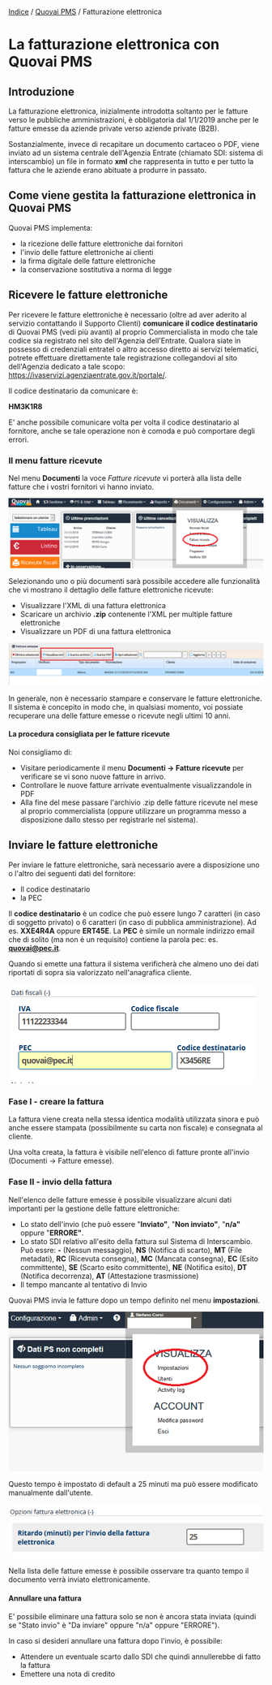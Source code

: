 ﻿[Indice](index.md) / [Quovai PMS](quovai-pms-it.md) / Fatturazione elettronica

# La fatturazione elettronica con Quovai PMS

## Introduzione
La fatturazione elettronica, inizialmente introdotta soltanto per le fatture verso le pubbliche amministrazioni, è obbligatoria dal 1/1/2019 anche per le fatture emesse da aziende private verso aziende private (B2B).

Sostanzialmente, invece di recapitare un documento cartaceo o PDF, viene inviato ad un sistema centrale dell'Agenzia Entrate (chiamato SDI: sistema di interscambio) un file in formato **xml** che rappresenta in tutto e per tutto la fattura che le aziende erano abituate a produrre in passato.

## Come viene gestita la fatturazione elettronica in Quovai PMS
Quovai PMS implementa:

 - la ricezione delle fatture elettroniche dai fornitori
 - l'invio delle fatture elettroniche ai clienti
 - la firma digitale delle fatture elettroniche
 - la conservazione sostitutiva a norma di legge

## Ricevere le fatture elettroniche

Per ricevere le fatture elettroniche è necessario (oltre ad aver aderito al servizio contattando il Supporto Clienti) **comunicare il codice destinatario** di Quovai PMS (vedi più avanti) al proprio Commercialista in modo che tale codice sia registrato nel sito dell'Agenzia dell'Entrate. Qualora siate in possesso di credenziali entratel o altro accesso diretto ai servizi telematici, potrete effettuare direttamente tale registrazione collegandovi al sito dell'Agenzia dedicato a tale scopo: https://ivaservizi.agenziaentrate.gov.it/portale/.

Il codice destinatario da comunicare è:

**HM3K1R8**

E' anche possibile comunicare volta per volta il codice destinatario al fornitore, anche se tale operazione non è comoda e può comportare degli errori.

### Il menu fatture ricevute
Nel menu **Documenti** la voce *Fatture ricevute* vi porterà alla lista delle fatture che i vostri fornitori vi hanno inviato.

![](images/fatel-001.png)

Selezionando uno o più documenti sarà possibile accedere alle funzionalità che vi mostrano il dettaglio delle fatture elettroniche ricevute:

 - Visualizzare l'XML di una fattura elettronica
 - Scaricare un archivio **.zip** contenente l'XML per multiple fatture elettroniche
 - Visualizzare un PDF di una fattura elettronica
 
![](images/fatel-002.png)

In generale, non è necessario stampare e conservare le fatture elettroniche. Il sistema è concepito in modo che, in qualsiasi momento, voi possiate recuperare una delle fatture emesse o ricevute negli ultimi 10 anni.

#### La procedura consigliata per le fatture ricevute
Noi consigliamo di:

 - Visitare periodicamente il menu **Documenti -> Fatture ricevute** per verificare se vi sono nuove fatture in arrivo.
 - Controllare le nuove fatture arrivate eventualmente visualizzandole in PDF
 - Alla fine del mese passare l'archivio .zip delle fatture ricevute nel mese al proprio commercialista (oppure utilizzare un programma messo a disposizione dallo stesso per registrarle nel sistema).

## Inviare le fatture elettroniche
Per inviare le fatture elettroniche, sarà necessario avere a disposizione uno o l'altro dei seguenti dati del fornitore:

 - Il codice destinatario
 - la PEC

Il **codice destinatario** è un codice che può essere lungo 7 caratteri (in caso di soggetto privato) o 6 caratteri (in caso di pubblica amministrazione). Ad es. **XXE4R4A** oppure **ERT45E**.
La **PEC** è simile un normale indirizzo email che di solito (ma non è un requisito) contiene la parola pec: es. **quovai@pec.it**.

Quando si emette una fattura il sistema verificherà che almeno uno dei dati riportati di sopra sia valorizzato nell'anagrafica cliente.

![](images/fatel-003.png)

### Fase I - creare la fattura

La fattura viene creata nella stessa identica modalità utilizzata sinora e può anche essere stampata (possibilmente su carta non fiscale) e consegnata al cliente.

Una volta creata, la fattura è visibile nell'elenco di fatture pronte all'invio (Documenti -> Fatture emesse).

### Fase II - invio della fattura
Nell'elenco delle fatture emesse è possibile visualizzare alcuni dati importanti per la gestione delle fatture elettroniche:

 - Lo stato dell'invio (che può essere "**Inviato"**, "**Non inviato"**, "**n/a"** oppure "**ERRORE"**.
 - Lo stato SDI relativo all'esito della fattura sul Sistema di Interscambio. Può essre: **-** (Nessun messaggio), **NS** (Notifica di scarto), **MT** (File metadati), **RC** (Ricevuta consegna), **MC** (Mancata consegna), **EC** (Esito committente), **SE** (Scarto esito committente), **NE** (Notifica esito), **DT** (Notifica decorrenza), **AT** (Attestazione trasmissione)
 - Il tempo mancante al tentativo di Invio

Quovai PMS invia le fatture dopo un tempo definito nel menu **impostazioni**.

![](images/fatel-004.png)

Questo tempo è impostato di default a 25 minuti ma può essere modificato manualmente dall'utente.

![](images/fatel-005.png)

Nella lista delle fatture emesse è possibile osservare tra quanto tempo il documento verrà inviato elettronicamente.

#### Annullare una fattura
E' possibile eliminare una fattura solo se non è ancora stata inviata (quindi se "Stato invio" è "Da inviare" oppure "n/a" oppure "ERRORE").

In caso si desideri annullare una fattura dopo l'invio, è possibile:

 - Attendere un eventuale scarto dallo SDI che quindi annullerebbe di fatto la fattura
 - Emettere una nota di credito


